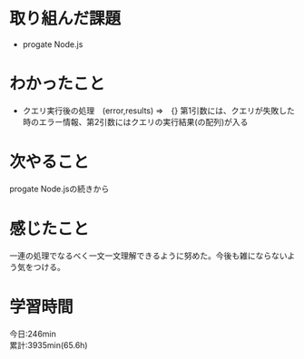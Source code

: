 # 取り組んだ課題  
- progate Node.js 
# わかったこと   
-  クエリ実行後の処理　(error,results) =>　{}
第1引数には、クエリが失敗した時のエラー情報、第2引数にはクエリの実行結果(の配列)が入る
# 次やること
progate Node.jsの続きから
# 感じたこと
一連の処理でなるべく一文一文理解できるように努めた。今後も雑にならないよう気をつける。
# 学習時間  
今日:246min  
累計:3935min(65.6h)  
